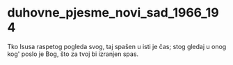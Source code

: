 # duhovne_pjesme_novi_sad_1966_194
Tko Isusa raspetog pogleda svog, taj spašen u isti je čas; stog gledaj u onog kog' poslo je Bog, što za tvoj bi izranjen spas.